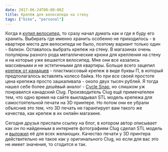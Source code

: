 ```yaml
---
date: 2017-06-24T00:00:00Z
title: Крепёж для велосипеда на стену
tags: ["bike", "personal"]
---
```


Когда я [купил
велосипед](https://bronevichok.ru/blog/2016/09/18/fixed-gear-1/), то сразу
начал думать как и где я буду его хранить.  Выбирать где именно хранить
особенно не приходилось - в квартире места для велосипеда не было, поэтому
вариант только один - балкон. Оставалось выбрать крепеж на стену. В магазинах
очень популярны разного рода металлические крюки для крепления на стену и на
которые уже вешается велосипед. Мне они все казались массивными и не
эстетичными для квартиры. Больше всего зацепил [крепеж от
канадцев](http://getclug.com/) - пластмассовый крепеж в виде буквы П, в который
предполагалось вставлять колесо байка. Но при все своей простоте цена крепежа
просто зашкаливала - около двух тысяч рублей. Я тогда нашел себе более дешёвый
аналог - [Cycle Snap](https://www.cyclesnap.com/shop/), но слишком уж
понравился канадский Clug. Производитель Clug ещё примечателен тем, что одно
время на сайте выкладывал STL модель крепежа для самостоятельной печати на 3D
принтере. Но потом они ее убрали объяснив это тем, что 3D печать не гарантирует
вам такого же качества, как крепеж в их онлайн магазине.

Сегодня друзья прислали ссылку на блог, в котором автор описывает как он по
найденным в интернете фотографиям Clug сделал STL модель и
[выложил](http://www.agcross.com/2015/08/reverse-engineering-the-clug-for-3d-printing/)
её для всех желающих. Качество печати у 3D принтера действительно не такое как
у оригинального Clug, но если для вас это не имеет значения, то сгодится и так.
